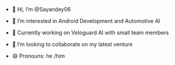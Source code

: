 - 👋 Hi, I’m @Sayandey06
- 👀 I’m interested in Android Development and Automotive AI 
- 🌱 Currently working on Veloguard AI with small team members 
- 💞️ I’m looking to collaborate on my latest venture 

- 😄 Pronouns: he /him 


<!---
Sayandey06/Sayandey06 is a ✨ special ✨ repository because its `README.md` (this file) appears on your GitHub profile.
You can click the Preview link to take a look at your changes.
--->
